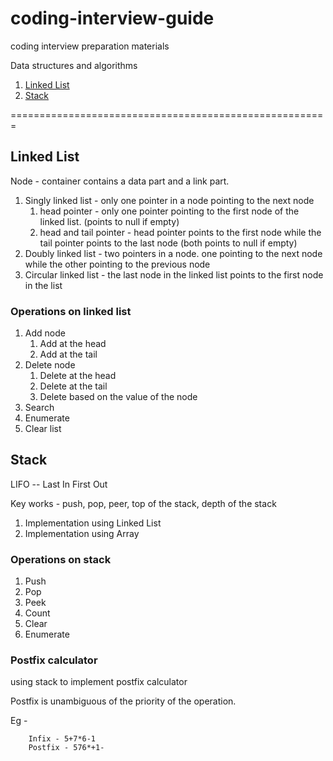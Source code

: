 # coding-interview-guide
coding interview preparation materials

Data structures and algorithms

1. [Linked List](#linked-list)
2. [Stack](#stack)

=======================================================

## Linked List
Node - container contains a data part and a link part.

1. Singly linked list - only one pointer in a node pointing to the next node
    1. head pointer - only one pointer pointing to the first node of the linked list. (points to null if empty)
    2. head and tail pointer - head pointer points to the first node while the tail pointer points to the last node (both points to null if empty)
2. Doubly linked list - two pointers in a node. one pointing to the next node while the other pointing to the previous node
3. Circular linked list - the last node in the linked list points to the first node in the list

### Operations on linked list
1. Add node
    1. Add at the head
    2. Add at the tail
2. Delete node
    1. Delete at the head
    2. Delete at the tail
    3. Delete based on the value of the node
3. Search
4. Enumerate
5. Clear list


## Stack
LIFO -- Last In First Out

Key works - push, pop, peer, top of the stack, depth of the stack

1. Implementation using Linked List
2. Implementation using Array

### Operations on stack
1. Push
2. Pop
3. Peek
4. Count
5. Clear
6. Enumerate

### Postfix calculator
using stack to implement postfix calculator

Postfix is unambiguous of the priority of the operation.

Eg -
```
    Infix - 5+7*6-1
    Postfix - 576*+1-
```
